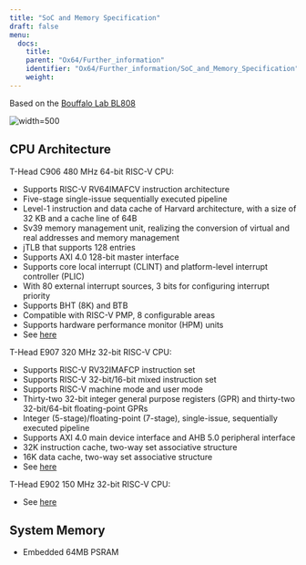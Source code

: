 ```yaml
---
title: "SoC and Memory Specification"
draft: false
menu:
  docs:
    title:
    parent: "Ox64/Further_information"
    identifier: "Ox64/Further_information/SoC_and_Memory_Specification"
    weight: 
---
```


Based on the [Bouffalo Lab BL808](https://en.bouffalolab.com/product/)

![width=500](/documentation/Ox64/images/BL808_Block_Diagram.jpg)

## CPU Architecture

T-Head C906 480 MHz 64-bit RISC-V CPU:

* Supports RISC-V RV64IMAFCV instruction architecture
* Five-stage single-issue sequentially executed pipeline
* Level-1 instruction and data cache of Harvard architecture, with a size of 32 KB and a cache line of 64B
* Sv39 memory management unit, realizing the conversion of virtual and real addresses and memory management
* jTLB that supports 128 entries
* Supports AXI 4.0 128-bit master interface
* Supports core local interrupt (CLINT) and platform-level interrupt controller (PLIC)
* With 80 external interrupt sources, 3 bits for configuring interrupt priority
* Supports BHT (8K) and BTB
* Compatible with RISC-V PMP, 8 configurable areas
* Supports hardware performance monitor (HPM) units
* See [here](https://www.t-head.cn/product/c906?lang=en)

T-Head E907 320 MHz 32-bit RISC-V CPU:

* Supports RISC-V RV32IMAFCP instruction set
* Supports RISC-V 32-bit/16-bit mixed instruction set
* Supports RISC-V machine mode and user mode
* Thirty-two 32-bit integer general purpose registers (GPR) and thirty-two 32-bit/64-bit floating-point GPRs
* Integer (5-stage)/floating-point (7-stage), single-issue, sequentially executed pipeline
* Supports AXI 4.0 main device interface and AHB 5.0 peripheral interface
* 32K instruction cache, two-way set associative structure
* 16K data cache, two-way set associative structure
* See [here](https://www.t-head.cn/product/e907?lang=en)

T-Head E902 150 MHz 32-bit RISC-V CPU:

* See [here](https://www.t-head.cn/product/e902?lang=en)

## System Memory

* Embedded 64MB PSRAM
